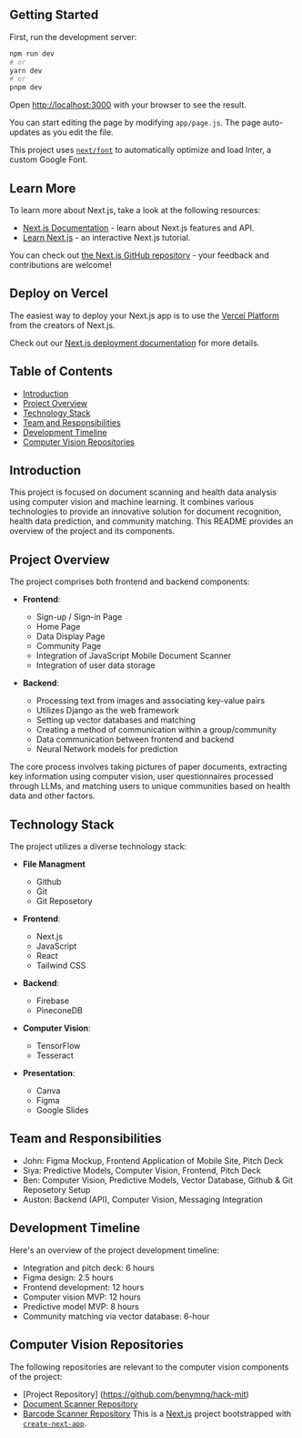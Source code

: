 ## Getting Started

First, run the development server:

```bash
npm run dev
# or
yarn dev
# or
pnpm dev
```

Open [http://localhost:3000](http://localhost:3000) with your browser to see the result.

You can start editing the page by modifying `app/page.js`. The page auto-updates as you edit the file.

This project uses [`next/font`](https://nextjs.org/docs/basic-features/font-optimization) to automatically optimize and load Inter, a custom Google Font.

## Learn More

To learn more about Next.js, take a look at the following resources:

- [Next.js Documentation](https://nextjs.org/docs) - learn about Next.js features and API.
- [Learn Next.js](https://nextjs.org/learn) - an interactive Next.js tutorial.

You can check out [the Next.js GitHub repository](https://github.com/vercel/next.js/) - your feedback and contributions are welcome!

## Deploy on Vercel

The easiest way to deploy your Next.js app is to use the [Vercel Platform](https://vercel.com/new?utm_medium=default-template&filter=next.js&utm_source=create-next-app&utm_campaign=create-next-app-readme) from the creators of Next.js.

Check out our [Next.js deployment documentation](https://nextjs.org/docs/deployment) for more details.

## Table of Contents

- [Introduction](#introduction)
- [Project Overview](#project-overview)
- [Technology Stack](#technology-stack)
- [Team and Responsibilities](#team-and-responsibilities)
- [Development Timeline](#development-timeline)
- [Computer Vision Repositories](#computer-vision-repositories)

## Introduction

This project is focused on document scanning and health data analysis using computer vision and machine learning. It combines various technologies to provide an innovative solution for document recognition, health data prediction, and community matching. This README provides an overview of the project and its components.

## Project Overview

The project comprises both frontend and backend components:

- **Frontend**:
  - Sign-up / Sign-in Page
  - Home Page
  - Data Display Page
  - Community Page
  - Integration of JavaScript Mobile Document Scanner
  - Integration of user data storage

- **Backend**:
  - Processing text from images and associating key-value pairs
  - Utilizes Django as the web framework
  - Setting up vector databases and matching
  - Creating a method of communication within a group/community
  - Data communication between frontend and backend
  - Neural Network models for prediction

The core process involves taking pictures of paper documents, extracting key information using computer vision, user questionnaires processed through LLMs, and matching users to unique communities based on health data and other factors.

## Technology Stack

The project utilizes a diverse technology stack:

- **File Managment**
    - Github
    - Git
    - Git Reposetory

- **Frontend**:
  - Next.js
  - JavaScript
  - React
  - Tailwind CSS

- **Backend**:
  - Firebase
  - PineconeDB

- **Computer Vision**:
  - TensorFlow
  - Tesseract

- **Presentation**:
  - Canva
  - Figma
  - Google Slides

## Team and Responsibilities

- John: Figma Mockup, Frontend Application of Mobile Site, Pitch Deck
- Siya: Predictive Models, Computer Vision, Frontend, Pitch Deck
- Ben: Computer Vision, Predictive Models, Vector Database, Github & Git Reposetory Setup
- Auston: Backend (API), Computer Vision, Messaging Integration

## Development Timeline

Here's an overview of the project development timeline:

- Integration and pitch deck: 6 hours
- Figma design: 2.5 hours
- Frontend development: 12 hours
- Computer vision MVP: 12 hours
- Predictive model MVP: 8 hours
- Community matching via vector database: 6-hour

## Computer Vision Repositories

The following repositories are relevant to the computer vision components of the project:

- [Project Repository] (https://github.com/benymng/hack-mit)
- [Document Scanner Repository](https://github.com/RuslanBrilenkov/Computer_Vision_Projects-1_Document_Scanner/blob/main/Document_Scanner.py)
- [Barcode Scanner Repository](https://github.com/pamruta/Computer-Vision)
This is a [Next.js](https://nextjs.org/) project bootstrapped with [`create-next-app`](https://github.com/vercel/next.js/tree/canary/packages/create-next-app).
